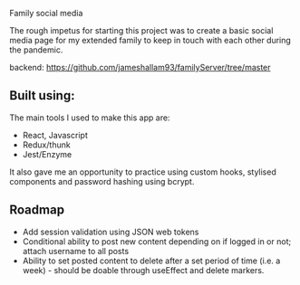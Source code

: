 
Family social media

The rough impetus for starting this project was to create a basic social media page for my extended family to keep in touch with each other during the pandemic.

backend: https://github.com/jameshallam93/familyServer/tree/master

## Built using:
The main tools I used to make this app are:

- React, Javascript
- Redux/thunk
- Jest/Enzyme

It also gave me an opportunity to practice using custom hooks, stylised components and password hashing using bcrypt.

## Roadmap

- Add session validation using JSON web tokens
- Conditional ability to post new content depending on if logged in or not; attach username to all posts
- Ability to set posted content to delete after a set period of time (i.e. a week) - should be doable through useEffect and delete markers.
